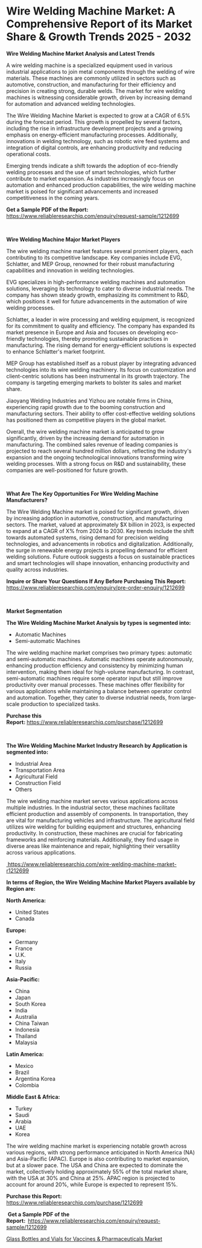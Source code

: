 <p><h1>Wire Welding Machine Market: A Comprehensive Report of its Market Share & Growth Trends 2025 - 2032</h1></p><p><strong>Wire Welding Machine Market Analysis and Latest Trends</strong></p>
<p><p>A wire welding machine is a specialized equipment used in various industrial applications to join metal components through the welding of wire materials. These machines are commonly utilized in sectors such as automotive, construction, and manufacturing for their efficiency and precision in creating strong, durable welds. The market for wire welding machines is witnessing considerable growth, driven by increasing demand for automation and advanced welding technologies.</p><p>The Wire Welding Machine Market is expected to grow at a CAGR of 6.5% during the forecast period. This growth is propelled by several factors, including the rise in infrastructure development projects and a growing emphasis on energy-efficient manufacturing processes. Additionally, innovations in welding technology, such as robotic wire feed systems and integration of digital controls, are enhancing productivity and reducing operational costs.</p><p>Emerging trends indicate a shift towards the adoption of eco-friendly welding processes and the use of smart technologies, which further contribute to market expansion. As industries increasingly focus on automation and enhanced production capabilities, the wire welding machine market is poised for significant advancements and increased competitiveness in the coming years.</p></p>
<p><strong>Get a Sample PDF of the Report:&nbsp;</strong> <a href="https://www.reliableresearchiq.com/enquiry/request-sample/1212699?utm_campaign=3318&utm_medium=2&utm_source=Github&utm_content=ia&utm_term=24032025&utm_id=wire-welding-machine">https://www.reliableresearchiq.com/enquiry/request-sample/1212699</a></p>
<p>&nbsp;</p>
<p><strong>Wire Welding Machine Major Market Players</strong></p>
<p><p>The wire welding machine market features several prominent players, each contributing to its competitive landscape. Key companies include EVG, Schlatter, and MEP Group, renowned for their robust manufacturing capabilities and innovation in welding technologies. </p><p>EVG specializes in high-performance welding machines and automation solutions, leveraging its technology to cater to diverse industrial needs. The company has shown steady growth, emphasizing its commitment to R&D, which positions it well for future advancements in the automation of wire welding processes.</p><p>Schlatter, a leader in wire processing and welding equipment, is recognized for its commitment to quality and efficiency. The company has expanded its market presence in Europe and Asia and focuses on developing eco-friendly technologies, thereby promoting sustainable practices in manufacturing. The rising demand for energy-efficient solutions is expected to enhance Schlatter's market footprint.</p><p>MEP Group has established itself as a robust player by integrating advanced technologies into its wire welding machinery. Its focus on customization and client-centric solutions has been instrumental in its growth trajectory. The company is targeting emerging markets to bolster its sales and market share.</p><p>Jiaoyang Welding Industries and Yizhou are notable firms in China, experiencing rapid growth due to the booming construction and manufacturing sectors. Their ability to offer cost-effective welding solutions has positioned them as competitive players in the global market.</p><p>Overall, the wire welding machine market is anticipated to grow significantly, driven by the increasing demand for automation in manufacturing. The combined sales revenue of leading companies is projected to reach several hundred million dollars, reflecting the industry's expansion and the ongoing technological innovations transforming wire welding processes. With a strong focus on R&D and sustainability, these companies are well-positioned for future growth.</p></p>
<p>&nbsp;</p>
<p><strong>What Are The Key Opportunities For Wire Welding Machine Manufacturers?</strong></p>
<p><p>The Wire Welding Machine market is poised for significant growth, driven by increasing adoption in automotive, construction, and manufacturing sectors. The market, valued at approximately $X billion in 2023, is expected to expand at a CAGR of X% from 2024 to 2030. Key trends include the shift towards automated systems, rising demand for precision welding technologies, and advancements in robotics and digitalization. Additionally, the surge in renewable energy projects is propelling demand for efficient welding solutions. Future outlook suggests a focus on sustainable practices and smart technologies will shape innovation, enhancing productivity and quality across industries.</p></p>
<p><strong>Inquire or Share Your Questions If Any Before Purchasing This Report:</strong> <a href="https://www.reliableresearchiq.com/enquiry/pre-order-enquiry/1212699?utm_campaign=3318&utm_medium=2&utm_source=Github&utm_content=ia&utm_term=24032025&utm_id=wire-welding-machine">https://www.reliableresearchiq.com/enquiry/pre-order-enquiry/1212699</a></p>
<p>&nbsp;</p>
<p><strong>Market Segmentation</strong></p>
<p><strong>The Wire Welding Machine Market Analysis by types is segmented into:</strong></p>
<p><ul><li>Automatic Machines</li><li>Semi-automatic Machines</li></ul></p>
<p><p>The wire welding machine market comprises two primary types: automatic and semi-automatic machines. Automatic machines operate autonomously, enhancing production efficiency and consistency by minimizing human intervention, making them ideal for high-volume manufacturing. In contrast, semi-automatic machines require some operator input but still improve productivity over manual processes. These machines offer flexibility for various applications while maintaining a balance between operator control and automation. Together, they cater to diverse industrial needs, from large-scale production to specialized tasks.</p></p>
<p><strong>Purchase this Report:&nbsp;</strong><a href="https://www.reliableresearchiq.com/purchase/1212699?utm_campaign=3318&utm_medium=2&utm_source=Github&utm_content=ia&utm_term=24032025&utm_id=wire-welding-machine">https://www.reliableresearchiq.com/purchase/1212699</a></p>
<p>&nbsp;</p>
<p><strong>The Wire Welding Machine Market Industry Research by Application is segmented into:</strong></p>
<p><ul><li>Industrial Area</li><li>Transportation Area</li><li>Agricultural Field</li><li>Construction Field</li><li>Others</li></ul></p>
<p><p>The wire welding machine market serves various applications across multiple industries. In the industrial sector, these machines facilitate efficient production and assembly of components. In transportation, they are vital for manufacturing vehicles and infrastructure. The agricultural field utilizes wire welding for building equipment and structures, enhancing productivity. In construction, these machines are crucial for fabricating frameworks and reinforcing materials. Additionally, they find usage in diverse areas like maintenance and repair, highlighting their versatility across various applications.</p></p>
<p><a href="https://www.reliableresearchiq.com/wire-welding-machine-market-r1212699?utm_campaign=3318&utm_medium=2&utm_source=Github&utm_content=ia&utm_term=24032025&utm_id=wire-welding-machine">&nbsp;https://www.reliableresearchiq.com/wire-welding-machine-market-r1212699</a></p>
<p><strong>In terms of Region, the Wire Welding Machine Market Players available by Region are:</strong></p>
<p>
    <p> <strong> North America: </strong>
        <ul>
            <li>United States</li>
            <li>Canada</li>
        </ul>
        </p> 
    <p> <strong> Europe: </strong>
        <ul>
            <li>Germany</li>
            <li>France</li>
            <li>U.K.</li>
            <li>Italy</li>
            <li>Russia</li>
        </ul>
        </p> 
    <p> <strong> Asia-Pacific: </strong>
        <ul>
            <li>China</li>
            <li>Japan</li>
            <li>South Korea</li>
            <li>India</li>
            <li>Australia</li>
            <li>China Taiwan</li>
            <li>Indonesia</li>
            <li>Thailand</li>
            <li>Malaysia</li>
        </ul>
        </p> 
    <p> <strong> Latin America: </strong>
        <ul>
            <li>Mexico</li>
            <li>Brazil</li>
            <li>Argentina Korea</li>
            <li>Colombia</li>
        </ul>
        </p> 
    <p> <strong> Middle East & Africa: </strong>
        <ul>
            <li>Turkey</li>
            <li>Saudi</li>
            <li>Arabia</li>
            <li>UAE</li>
            <li>Korea</li>
        </ul>
    </p>
    </p>
<p><p>The wire welding machine market is experiencing notable growth across various regions, with strong performance anticipated in North America (NA) and Asia-Pacific (APAC). Europe is also contributing to market expansion, but at a slower pace. The USA and China are expected to dominate the market, collectively holding approximately 55% of the total market share, with the USA at 30% and China at 25%. APAC region is projected to account for around 20%, while Europe is expected to represent 15%.</p></p>
<p><strong>Purchase this Report: </strong><a href="https://www.reliableresearchiq.com/purchase/1212699?utm_campaign=3318&utm_medium=2&utm_source=Github&utm_content=ia&utm_term=24032025&utm_id=wire-welding-machine">https://www.reliableresearchiq.com/purchase/1212699</a></p>
<p>&nbsp;<strong>Get a Sample PDF of the Report:&nbsp;&nbsp;</strong><a href="https://www.reliableresearchiq.com/enquiry/request-sample/1212699?utm_campaign=3318&utm_medium=2&utm_source=Github&utm_content=ia&utm_term=24032025&utm_id=wire-welding-machine">https://www.reliableresearchiq.com/enquiry/request-sample/1212699</a></p>
<p><strong></strong></p>
<p><p><a href="https://github.com/enieyfabius/Market-Research-Report-List-1/blob/main/glass-bottles-and-vials-for-vaccines-pharmaceuticals-market.md?utm_campaign=3318&utm_medium=2&utm_source=Github&utm_content=ia&utm_term=24032025&utm_id=wire-welding-machine">Glass Bottles and Vials for Vaccines & Pharmaceuticals Market</a></p></p>
